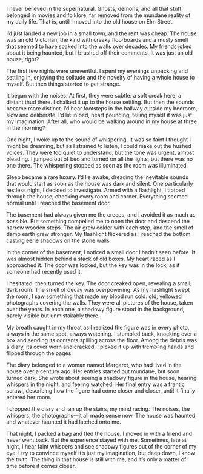 I never believed in the supernatural. Ghosts, demons, and all that stuff belonged in movies and folklore, far removed from the mundane reality of my daily life. That is, until I moved into the old house on Elm Street.

I’d just landed a new job in a small town, and the rent was cheap. The house was an old Victorian, the kind with creaky floorboards and a musty smell that seemed to have soaked into the walls over decades. My friends joked about it being haunted, but I brushed off their comments. It was just an old house, right?

The first few nights were uneventful. I spent my evenings unpacking and settling in, enjoying the solitude and the novelty of having a whole house to myself. But then things started to get strange.

It began with the noises. At first, they were subtle: a soft creak here, a distant thud there. I chalked it up to the house settling. But then the sounds became more distinct. I’d hear footsteps in the hallway outside my bedroom, slow and deliberate. I’d lie in bed, heart pounding, telling myself it was just my imagination. After all, who would be walking around in my house at three in the morning?

One night, I woke up to the sound of whispering. It was so faint I thought I might be dreaming, but as I strained to listen, I could make out the hushed voices. They were too quiet to understand, but the tone was urgent, almost pleading. I jumped out of bed and turned on all the lights, but there was no one there. The whispering stopped as soon as the room was illuminated.

Sleep became a rare luxury. I’d lie awake, dreading the inevitable sounds that would start as soon as the house was dark and silent. One particularly restless night, I decided to investigate. Armed with a flashlight, I tiptoed through the house, checking every room and corner. Everything seemed normal until I reached the basement door.

The basement had always given me the creeps, and I avoided it as much as possible. But something compelled me to open the door and descend the narrow wooden steps. The air grew colder with each step, and the smell of damp earth grew stronger. My flashlight flickered as I reached the bottom, casting eerie shadows on the stone walls.

In the corner of the basement, I noticed a small door I hadn’t seen before. It was almost hidden behind a stack of old boxes. My heart raced as I approached it. The door was locked, but the key was in the lock, as if someone had recently used it.

I hesitated, then turned the key. The door creaked open, revealing a small, dark room. The smell of decay was overpowering. As my flashlight swept the room, I saw something that made my blood run cold: old, yellowed photographs covering the walls. They were all pictures of the house, taken over the years. In each one, a shadowy figure stood in the background, barely visible but unmistakably there.

My breath caught in my throat as I realized the figure was in every photo, always in the same spot, always watching. I stumbled back, knocking over a box and sending its contents spilling across the floor. Among the debris was a diary, its cover worn and cracked. I picked it up with trembling hands and flipped through the pages.

The diary belonged to a woman named Margaret, who had lived in the house over a century ago. Her entries started out mundane, but soon turned dark. She wrote about seeing a shadowy figure in the house, hearing whispers in the night, and feeling watched. Her final entry was a frantic scrawl, describing how the figure had come closer and closer, until it finally entered her room.

I dropped the diary and ran up the stairs, my mind racing. The noises, the whispers, the photographs—it all made sense now. The house was haunted, and whatever haunted it had latched onto me.

That night, I packed a bag and fled the house. I moved in with a friend and never went back. But the experience stayed with me. Sometimes, late at night, I hear faint whispers and see shadowy figures out of the corner of my eye. I try to convince myself it’s just my imagination, but deep down, I know the truth. The thing in that house is still with me, and it’s only a matter of time before it comes closer.